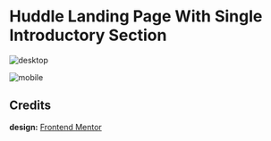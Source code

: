 # Huddle Landing Page With Single Introductory Section

![desktop](https://user-images.githubusercontent.com/67356291/131177462-cd073049-0a1a-4db8-b8b1-b9e9da49bf31.png)

![mobile](https://user-images.githubusercontent.com/67356291/131177459-1bcfd264-e9b9-48d6-9782-7bd8784a8810.png)

## Credits

**design:** [Frontend Mentor](https://www.frontendmentor.io/challenges/huddle-landing-page-with-a-single-introductory-section-B_2Wvxgi0)
